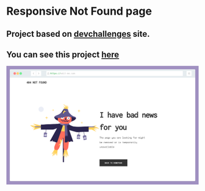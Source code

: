 # Responsive Not Found page

## Project based on [devchallenges](https://devchallenges.io/) site.

## You can see this project [here](https://crisgon.github.io/not-found-page/)

![project screenshot](https://raw.githubusercontent.com/crisgon/not-found-page/master/assets/screenshot-rocks.png)
